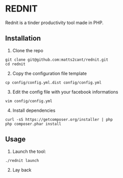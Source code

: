 REDNIT
======

Rednit is a tinder productivity tool made in PHP.

Installation
------------

1) Clone the repo

```
git clone git@github.com:matts2cant/rednit.git
cd rednit
```

2) Copy the configuration file template

```
cp config/config.yml.dist config/config.yml
```

3) Edit the config file with your facebook informations

```
vim config/config.yml
```

4) Install dependencies

```
curl -sS https://getcomposer.org/installer | php
php composer.phar install
```

Usage
-----

1) Launch the tool:

```
./rednit launch
```

2) Lay back

